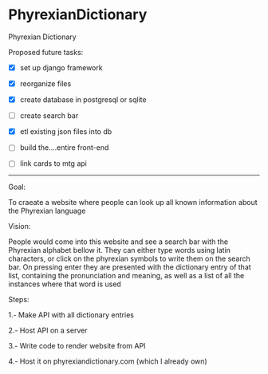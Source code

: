# PhyrexianDictionary
Phyrexian Dictionary

Proposed future tasks:

- [x] set up django framework
- [x] reorganize files
- [x] create database in postgresql or sqlite
- [ ] create search bar
- [x] etl existing json files into db
- [ ] build the....entire front-end
- [ ] link cards to mtg api







<hr>

Goal:

To craeate a website where people can look up all known information about the Phyrexian language

Vision:

People would come into this website and see a search bar with the Phyrexian alphabet bellow it. They can either type words using latin characters, or click on the phyrexian symbols to write them on the search bar. On pressing enter they are presented with the dictionary entry of that list, containing the pronunciation and meaning, as well as a list of all the instances where that word is used

Steps:

1.- Make API with all dictionary entries

2.- Host API on a server

3.- Write code to render website from API

4.- Host it on phyrexiandictionary.com (which I already own)

